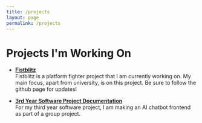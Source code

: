 ```yaml
---
title: /projects
layout: page
permalink: /projects
---
```


# Projects I'm Working On 

- [**Fistblitz**](https://shebbgames.itch.io/fistblitz)\
Fistblitz is a platform fighter project that I am currently working on. My main focus, apart from university, is on this project. Be sure to follow the github page for updates!


- [**3rd Year Software Project Documentation**](https://sebap2004.github.io/Greggs-Project/)\
For my third year software project, I am making an AI chatbot frontend as part of a group project.
